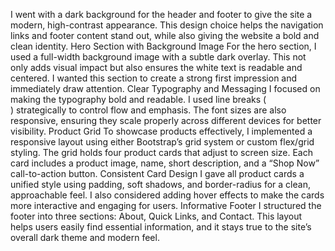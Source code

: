 I went with a dark background for the header and footer  to give the site a modern, high-contrast appearance. This design choice helps the navigation links and footer content stand out, while also giving the website a bold and clean identity.
Hero Section with Background Image
For the hero section, I used a full-width background image with a subtle dark overlay. This not only adds visual impact but also ensures the white text is readable and centered. I wanted this section to create a strong first impression and immediately draw attention.
 Clear Typography and Messaging
I focused on making the typography bold and readable. I used line breaks (<br>) strategically to control flow and emphasis. The font sizes are also responsive, ensuring they scale properly across different devices for better visibility.
 Product Grid
To showcase products effectively, I implemented a responsive layout using either Bootstrap’s grid system or custom flex/grid styling. The grid holds four product cards that adjust to screen size. Each card includes a product image, name, short description, and a “Shop Now” call-to-action button.
Consistent Card Design
I gave all product cards a unified style using padding, soft shadows, and border-radius for a clean, approachable feel. I also considered adding hover effects to make the cards more interactive and engaging for users.
Informative Footer
I structured the footer into three sections: About, Quick Links, and Contact. This layout helps users easily find essential information, and it stays true to the site’s overall dark theme and modern feel.
